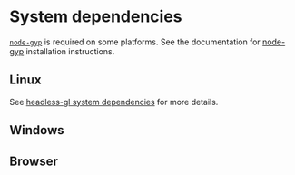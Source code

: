 # System dependencies

[`node-gyp`](node-gyp) is required on some platforms. See the documentation for [node-gyp](node-gyp) installation instructions.

## Linux

See [headless-gl system dependencies](https://github.com/stackgl/headless-gl#system-dependencies) for more details.

## Windows

## Browser

[node-gyp]: https://github.com/nodejs/node-gyp
